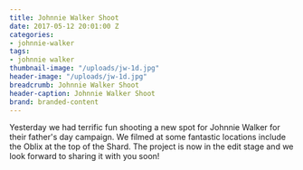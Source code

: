 ```yaml
---
title: Johnnie Walker Shoot
date: 2017-05-12 20:01:00 Z
categories:
- johnnie-walker
tags:
- johnnie walker
thumbnail-image: "/uploads/jw-1d.jpg"
header-image: "/uploads/jw-1d.jpg"
breadcrumb: Johnnie Walker Shoot
header-caption: Johnnie Walker Shoot
brand: branded-content
---
```


Yesterday we had terrific fun shooting a new spot for Johnnie Walker for their father's day campaign. We filmed at some fantastic locations include the Oblix at the top of the Shard. The project is now in the edit stage and we look forward to sharing it with you soon!
